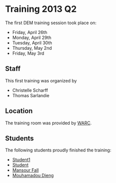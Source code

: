 # Training 2013 Q2

The first DEM training session took place on:

 * Friday, April 26th
 * Monday, April 29th
 * Tuesday, April 30th
 * Thursday, May 2nd
 * Friday, May 3rd

## Staff

This first training was organized by 
 
 * Christelle Scharff
 * Thomas Sarlandie

## Location

The training room was provided by [WARC](http://www.warccroa.org/home/).

## Students

The following students proudly finished the training:

 * [Student1](http://url)
 * [Student](mailto:student@example.com)
 * [Mansour Fall](http://mansourfall.github.io)
 * [Mouhamadou Dieng](https://github.com/mouha27/mouha27.github.io)
 
